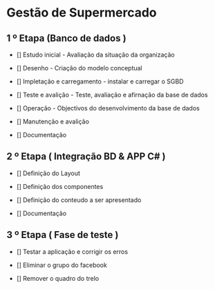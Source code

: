 # Gestão de Supermercado

## 1 º Etapa (Banco de dados )

* [] Estudo inicial - Avaliação da situação da organização  

* [] Desenho - Criação do modelo conceptual 

* [] Impletação e carregamento - instalar e carregar o SGBD

* [] Teste e avalição - Teste, avaliação e afirnação da base de dados 

* [] Operação - Objectivos do desenvolvimento da base de dados

* [] Manutenção  e avalição 

* [] Documentação 

## 2 º Etapa ( Integração BD & APP C# )

* [] Definição do Layout 

* [] Definição dos componentes 

* [] Definição do conteudo a ser apresentado 

* [] Documentação 

## 3 º Etapa ( Fase de teste )


* [] Testar a aplicação e corrigir os erros 

* [] Eliminar o grupo do facebook 

* [] Remover o quadro do trelo 